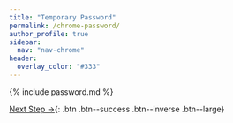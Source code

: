 ```yaml
---
title: "Temporary Password"
permalink: /chrome-password/
author_profile: true
sidebar:
  nav: "nav-chrome"
header:
  overlay_color: "#333"
---
```


{% include password.md %}

[Next Step &rarr;](/chrome-slack){: .btn .btn--success .btn--inverse .btn--large} 